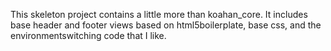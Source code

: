 This skeleton project contains a little more than koahan_core. It includes base header and footer views based on html5boilerplate, base css, and the environmentswitching code that I like.

